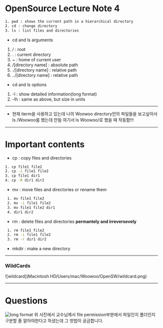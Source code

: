 # OpenSource Lecture Note 4
 
 ```sh
 1. pwd : shows the current path in a hierarchical directory
 2. cd : change directory
 3. ls : list files and directories
 ```
 * cd and ls arguments
  1. / : root
  2. . : current directory
  3. ~ : home of current user
  4. /[directory name] : absolute path
  5. ./[directory name] : relative path
  6. ../[directory name] : relative path
  
 * cd and ls options
  1. -l : show detailed information(long format)
  2. -lh : same as above, but size in units

--------------
 * 현재 iterm을 사용하고 있는데 나의 Woowoo directory안의 파일들을 보고싶어서  
 ls /Woowoo를 했는데 안됨 여기서 ls Woowoo/로 했을 때 작동함!!!

--------------
# Important contents
* cp : copy files and directories
```sh
1. cp file1 file2
2. cp -i file1 file2
3. cp file1 dir1
4. cp -R dir1 dir2
```

* mv : move files and directories or rename them
```sh
 1. mv file1 file2
 2. mv -i file1 file2
 3. mv file1 file2 dir1
 4. dir1 dir2
```
* rm : delete files and directories **permantely and irreversevely**
```sh
 1. rm file1 file2
 2. rm -i file1 file2
 3. rm -r dir1 dir2
```
* mkdir : make a new directory

---------------
### WildCards
![wildcard](Macintosh HD/Users/mac/Woowoo/OpenSW/wildcard.png)

---------------
 # Questions
 ![long format](https://miro.medium.com/max/1400/0*rLVhxj6mUY_GEH9c.png)
 위 사진에서 교수님께서 file permission부분에서 파일인지 폴더인지 구분할 줄 알아야한다고 하셨는데 그 방법이 궁금합니다.
